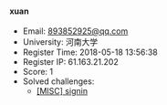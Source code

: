 #### xuan  

* Email: 893852925@qq.com  
* University: 河南大学  
* Register Time: 2018-05-18 13:56:38  
* Register IP: 61.163.21.202  
* Score: 1  
* Solved challenges: 
  * [[MISC] signin](https://github.com/SniperOJ/Challenges/blob/master/web/signin.json)  
